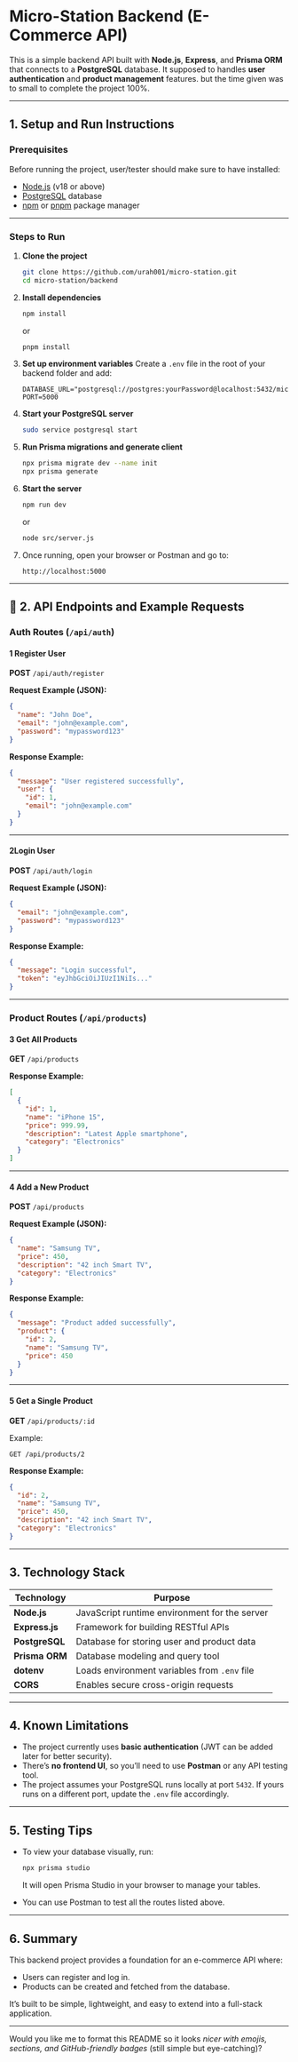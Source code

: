 # Micro-Station Backend (E-Commerce API)

This is a simple backend API built with **Node.js**, **Express**, and **Prisma ORM** that connects to a **PostgreSQL** database.
It supposed to handles **user authentication** and **product management** features.
but the time given was to small to complete the project 100%.

---

## 1. Setup and Run Instructions

### Prerequisites

Before running the project, user/tester should make sure to have installed:

- [Node.js](https://nodejs.org/) (v18 or above)
- [PostgreSQL](https://www.postgresql.org/download/) database
- [npm](https://www.npmjs.com/) or [pnpm](https://pnpm.io/) package manager

---

### Steps to Run

1. **Clone the project**

   ```bash
   git clone https://github.com/urah001/micro-station.git
   cd micro-station/backend
   ```

2. **Install dependencies**

   ```bash
   npm install
   ```

   or

   ```bash
   pnpm install
   ```

3. **Set up environment variables**
   Create a `.env` file in the root of your backend folder and add:

   ```env
   DATABASE_URL="postgresql://postgres:yourPassword@localhost:5432/microstation"
   PORT=5000
   ```

4. **Start your PostgreSQL server**

   ```bash
   sudo service postgresql start
   ```

5. **Run Prisma migrations and generate client**

   ```bash
   npx prisma migrate dev --name init
   npx prisma generate
   ```

6. **Start the server**

   ```bash
   npm run dev
   ```

   or

   ```bash
   node src/server.js
   ```

7. Once running, open your browser or Postman and go to:

   ```
   http://localhost:5000
   ```

---

## 🔗 2. API Endpoints and Example Requests

### Auth Routes (`/api/auth`)

#### 1️ Register User

**POST** `/api/auth/register`

**Request Example (JSON):**

```json
{
  "name": "John Doe",
  "email": "john@example.com",
  "password": "mypassword123"
}
```

**Response Example:**

```json
{
  "message": "User registered successfully",
  "user": {
    "id": 1,
    "email": "john@example.com"
  }
}
```

---

#### 2️Login User

**POST** `/api/auth/login`

**Request Example (JSON):**

```json
{
  "email": "john@example.com",
  "password": "mypassword123"
}
```

**Response Example:**

```json
{
  "message": "Login successful",
  "token": "eyJhbGciOiJIUzI1NiIs..."
}
```

---

### Product Routes (`/api/products`)

#### 3️ Get All Products

**GET** `/api/products`

**Response Example:**

```json
[
  {
    "id": 1,
    "name": "iPhone 15",
    "price": 999.99,
    "description": "Latest Apple smartphone",
    "category": "Electronics"
  }
]
```

---

#### 4️ Add a New Product

**POST** `/api/products`

**Request Example (JSON):**

```json
{
  "name": "Samsung TV",
  "price": 450,
  "description": "42 inch Smart TV",
  "category": "Electronics"
}
```

**Response Example:**

```json
{
  "message": "Product added successfully",
  "product": {
    "id": 2,
    "name": "Samsung TV",
    "price": 450
  }
}
```

---

#### 5️ Get a Single Product

**GET** `/api/products/:id`

Example:

```
GET /api/products/2
```

**Response Example:**

```json
{
  "id": 2,
  "name": "Samsung TV",
  "price": 450,
  "description": "42 inch Smart TV",
  "category": "Electronics"
}
```

---

## 3. Technology Stack

| Technology     | Purpose                                       |
| -------------- | --------------------------------------------- |
| **Node.js**    | JavaScript runtime environment for the server |
| **Express.js** | Framework for building RESTful APIs           |
| **PostgreSQL** | Database for storing user and product data    |
| **Prisma ORM** | Database modeling and query tool              |
| **dotenv**     | Loads environment variables from `.env` file  |
| **CORS**       | Enables secure cross-origin requests          |

---

## 4. Known Limitations

- The project currently uses **basic authentication** (JWT can be added later for better security).
- There’s **no frontend UI**, so you’ll need to use **Postman** or any API testing tool.
- The project assumes your PostgreSQL runs locally at port `5432`.
  If yours runs on a different port, update the `.env` file accordingly.

---

## 5. Testing Tips

- To view your database visually, run:

  ```bash
  npx prisma studio
  ```

  It will open Prisma Studio in your browser to manage your tables.

- You can use Postman to test all the routes listed above.

---

## 6. Summary

This backend project provides a foundation for an e-commerce API where:

- Users can register and log in.
- Products can be created and fetched from the database.

It’s built to be simple, lightweight, and easy to extend into a full-stack application.

---

Would you like me to format this README so it looks _nicer with emojis, sections, and GitHub-friendly badges_ (still simple but eye-catching)?
